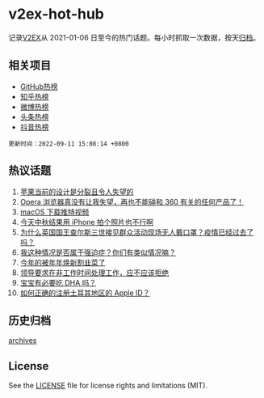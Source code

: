 # v2ex-hot-hub

 记录[V2EX](https://www.v2ex.com/)从 2021-01-06 日至今的热门话题。每小时抓取一次数据，按天[归档](archives)。
 
 ## 相关项目

- [GitHub热榜](https://github.com/snaildev/github-hot-hub)
- [知乎热榜](https://github.com/snaildev/zhihu-hot-hub)
- [微博热榜](https://github.com/snaildev/weibo-hot-hub)
- [头条热榜](https://github.com/snaildev/toutiao-hot-hub)
- [抖音热榜](https://github.com/snaildev/douyin-hot-hub)


 `更新时间：2022-09-11 15:08:14 +0800`

## 热议话题

1. [苹果当前的设计是分裂且令人失望的](https://www.v2ex.com/t/879228)
1. [Opera 浏览器真没有让我失望，再也不能碰和 360 有关的任何产品了！](https://www.v2ex.com/t/879133)
1. [macOS 下载推特视频](https://www.v2ex.com/t/879170)
1. [今天中秋结果用 iPhone 拍个照片也不行啊](https://www.v2ex.com/t/879174)
1. [为什么英国国王查尔斯三世接见群众活动现场无人戴口罩？疫情已经过去了吗？](https://www.v2ex.com/t/879273)
1. [我这种情况是否属于强迫症？你们有类似情况嘛？](https://www.v2ex.com/t/879183)
1. [今年的被年年焕新割韭菜了](https://www.v2ex.com/t/879122)
1. [领导要求在非工作时间处理工作，应不应该拒绝](https://www.v2ex.com/t/879206)
1. [宝宝有必要吃 DHA 吗？](https://www.v2ex.com/t/879232)
1. [如何正确的注册土耳其地区的 Apple ID？](https://www.v2ex.com/t/879134)

## 历史归档

[archives](archives)

## License

See the [LICENSE](LICENSE) file for license rights and limitations (MIT).
